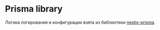 # Prisma library
Логика логирования и конфигурации взята из библиотеки [nestjs-prisma](https://github.com/notiz-dev/nestjs-prisma).
